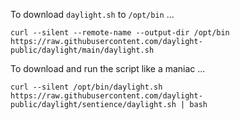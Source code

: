 To download `daylight.sh` to `/opt/bin` ...
```
curl --silent --remote-name --output-dir /opt/bin https://raw.githubusercontent.com/daylight-public/daylight/main/daylight.sh
```

To download and run the script like a maniac ...
```
curl --silent /opt/bin/daylight.sh https://raw.githubusercontent.com/daylight-public/daylight/sentience/daylight.sh | bash



